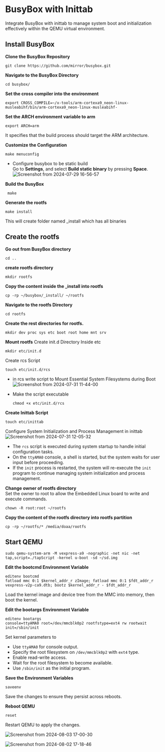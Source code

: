 # BusyBox with Inittab
Integrate BusyBox with inittab to manage system boot and initialization effectively within the QEMU virtual environment.

## Install BusyBox
**Clone the BusyBox Repository**
```
git clone https://github.com/mirror/busybox.git
```
**Navigate to the BusyBox Directory**
```
cd busybox/
```
**Set the cross compiler into the environment**
```
export CROSS_COMPILE=~/x-tools/arm-cortexa9_neon-linux-musleabihf/bin/arm-cortexa9_neon-linux-musleabihf-
```
**Set the ARCH environment variable to arm**
```
export ARCH=arm
```
It specifies that the build process should target the ARM architecture.

**Customize the Configuration**

```
make menuconfig
```
- Configure busybox to be static build  
Go to **Settings**, and select **Build static binary** by pressing **Space**.
![Screenshot from 2024-07-29 16-56-57](https://github.com/user-attachments/assets/bb55bd54-baa3-4e27-ae40-6c8dc400add7)

**Build the BusyBox**
```
 make
 ```

**Generate the rootfs**
```
make install
```
This will create folder named _install which has all binaries


##  Create the rootfs
**Go out from BusyBox directory**
```
cd ..
```
**create rootfs directory**
```
mkdir rootfs
```
**Copy the content inside the _install into rootfs**
```
cp -rp ~/busybox/_install/ ~/rootfs
```
**Navigate to the rootfs Directory**
```
cd rootfs
```
 **Create the rest directories for rootfs.**
```
mkdir dev proc sys etc boot root home mnt srv
```
**Mount rootfs**
Create init.d Directory Inside etc
```
mkdir etc/init.d
```
Create rcs Script
```
touch etc/init.d/rcs
```
- in rcs write script to Mount Essential System Filesystems during Boot
![Screenshot from 2024-07-31 11-44-00](https://github.com/user-attachments/assets/175cadee-b3da-410f-a97f-4155ce767998)

- Make the script executable
    ```
    chmod +x etc/init.d/rcs
    ```
**Create Inittab Script**
```
touch etc/inittab
```
Configure System Initialization and Process Management in inittab![Screenshot from 2024-07-31 12-05-32](https://github.com/user-attachments/assets/1932c3e8-4a99-47ba-9f9e-7ff565c18520)
-   The `rcs` script is executed during system startup to handle initial configuration tasks.
-   On the `ttyAMA0` console, a shell is started, but the system waits for user input before proceeding.
-   If the `init` process is restarted, the system will re-execute the `init` program to continue managing system initialization and process management.

**Change owner of rootfs directory**  
Set the owner to root to allow the Embedded Linux board to write and execute commands.
```
chown -R root:root ~/rootfs
```
**Copy the content of the rootfs directory into rootfs partition**
```
cp -rp ~/rootfs/* /media/doaa/rootfs
```
## Start QEMU
```
sudo qemu-system-arm -M vexpress-a9 -nographic -net nic -net tap,script=./tapScript -kernel u-boot -sd ~/sd.img
```
**Edit the bootcmd Environment Variable**
```
editenv bootcmd
fatload mmc 0:1 $kernel_addr_r zImage; fatload mmc 0:1 $fdt_addr_r vexpress-v2p-ca9.dtb; bootz $kernel_addr_r - $fdt_addr_r
```
Load the kernel image and device tree from the MMC into memory, then boot the kernel.

**Edit the bootargs Environment Variable**
```
editenv bootargs
console=ttyAMA0 root=/dev/mmcblk0p2 rootfstype=ext4 rw rootwait init=/sbin/init
```
Set kernel parameters to
- Use `ttyAMA0` for console output.
- Specify the root filesystem on `/dev/mmcblk0p2` with `ext4` type.
- Enable read-write access.
- Wait for the root filesystem to become available.
- Use `/sbin/init` as the initial program.

**Save the Environment Variables**
```
saveenv
```
Save the changes to ensure they persist across reboots.

**Reboot QEMU**
```
reset
```
Restart QEMU to apply the changes.

![Screenshot from 2024-08-03 17-00-30](https://github.com/user-attachments/assets/970136fe-b063-4005-9335-463ce53ef5ef)

![Screenshot from 2024-08-02 17-18-46](https://github.com/user-attachments/assets/ff80f6bf-586c-4350-8117-c2585b82d671)
